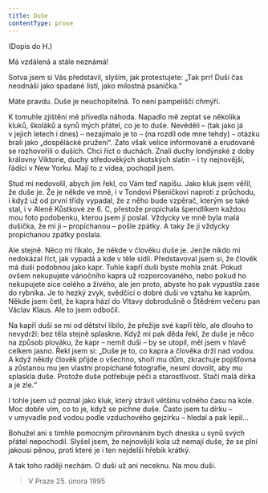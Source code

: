 ```yaml
---
title: Duše
contentType: prose
---
```


(Dopis do H.)

Má vzdálená a stále neznámá!

Sotva jsem si Vás představil, slyším, jak protestujete: „Tak prr! Duši čas neodnáší jako spadané listí, jako milostná psaníčka.“

Máte pravdu. Duše je neuchopitelná. To není pampeliščí chmýří.

K tomuhle zjištění mě přivedla náhoda. Napadlo mě zeptat se několika kluků, školáků a synů mých přátel, co je to duše. Nevěděli – (tak jako já v jejich letech i dnes) – nezajímalo je to – (na rozdíl ode mne tehdy) – otázku brali jako „dospělácké pružení“. Zato však velice informovaně a erudovaně se rozhovořili o duších. Chci říct o duchách. Znali duchy londýnské z doby královny Viktorie, duchy středověkých skotských slatin – i ty nejnovější, řádící v New Yorku. Mají to z videa, pochopil jsem.

Stud mi nedovolil, abych jim řekl, co Vám teď napíšu. Jako kluk jsem věřil, že duše je. Že je někde ve mně, i v Tondovi Pšeničkovi naproti z průchodu, i když už od první třídy vypadal, že z něho bude vzpěrač, kterým se také stal, i v Aleně Kůstkové ze 6. C, přestože propíchala špendlíkem každou mou foto podobenku, kterou jsem jí poslal. Vždycky ve mně byla malá dušička, že mi ji – propíchanou – pošle zpátky. A taky že ji vždycky propíchanou zpátky poslala.

Ale stejně. Něco mi říkalo, že někde v člověku duše je. Jenže nikdo mi nedokázal říct, jak vypadá a kde v těle sídlí. Představoval jsem si, že člověk má duši podobnou jako kapr. Tuhle kapří duši byste mohla znát. Pokud ovšem nekupujete vánočního kapra už rozporcovaného, nebo pokud ho nekupujete sice celého a živého, ale jen proto, abyste ho pak vypustila zase do rybníka. Je to hezký zvyk, svědčící o dobré duši ve vztahu ke kaprům. Někde jsem četl, že kapra hází do Vltavy dobrodušně o Štědrém večeru pan Václav Klaus. Ale to jsem odbočil.

Na kapří duši se mi od dětství líbilo, že přežije své kapří tělo, ale dlouho to nevydrží: bez těla stejně splaskne. Když mi pak děda řekl, že duše je něco na způsob plováku, že kapr – nemít duši – by se utopil, měl jsem v hlavě celkem jasno. Řekl jsem si: „Duše je to, co kapra a člověka drží nad vodou. A když někdy člověk přijde o všechno, shoří mu dům, zkrachuje pojišťovna a zůstanou mu jen vlastní propíchané fotografie, nesmí dovolit, aby mu splaskla duše. Protože duše potřebuje péči a starostlivost. Stačí malá dírka a je zle.“

I tohle jsem už poznal jako kluk, který strávil většinu volného času na kole. Moc dobře vím, co to je, když se píchne duše. Často jsem tu dírku – v umyvadle pod vodou podle vzduchového gejzírku – hledal a pak lepil…

Bohužel ani s tímhle pomocným přirovnáním bych dneska u synů svých přátel nepochodil. Slyšel jsem, že nejnovější kola už nemají duše, že se plní jakousi pěnou, proti které je i ten nejdelší hřebík krátký.

A tak toho raději nechám. O duši už ani neceknu. Na mou duši.

> V Praze 25. února 1995
